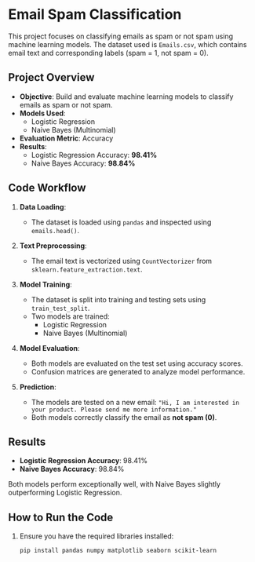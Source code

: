 # Email Spam Classification

This project focuses on classifying emails as spam or not spam using machine learning models. The dataset used is `Emails.csv`, which contains email text and corresponding labels (spam = 1, not spam = 0).

## Project Overview

- **Objective**: Build and evaluate machine learning models to classify emails as spam or not spam.
- **Models Used**:
  - Logistic Regression
  - Naive Bayes (Multinomial)
- **Evaluation Metric**: Accuracy
- **Results**:
  - Logistic Regression Accuracy: **98.41%**
  - Naive Bayes Accuracy: **98.84%**

## Code Workflow

1. **Data Loading**:
   - The dataset is loaded using `pandas` and inspected using `emails.head()`.

2. **Text Preprocessing**:
   - The email text is vectorized using `CountVectorizer` from `sklearn.feature_extraction.text`.

3. **Model Training**:
   - The dataset is split into training and testing sets using `train_test_split`.
   - Two models are trained:
     - Logistic Regression
     - Naive Bayes (Multinomial)

4. **Model Evaluation**:
   - Both models are evaluated on the test set using accuracy scores.
   - Confusion matrices are generated to analyze model performance.

5. **Prediction**:
   - The models are tested on a new email: `"Hi, I am interested in your product. Please send me more information."`
   - Both models correctly classify the email as **not spam (0)**.

## Results

- **Logistic Regression Accuracy**: 98.41%
- **Naive Bayes Accuracy**: 98.84%

Both models perform exceptionally well, with Naive Bayes slightly outperforming Logistic Regression.

## How to Run the Code

1. Ensure you have the required libraries installed:
   ```bash
   pip install pandas numpy matplotlib seaborn scikit-learn

   
